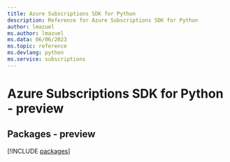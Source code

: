 ```yaml
---
title: Azure Subscriptions SDK for Python
description: Reference for Azure Subscriptions SDK for Python
author: lmazuel
ms.author: lmazuel
ms.data: 06/06/2023
ms.topic: reference
ms.devlang: python
ms.service: subscriptions
---
```

# Azure Subscriptions SDK for Python - preview
## Packages - preview
[!INCLUDE [packages](subscriptions-index.md)]